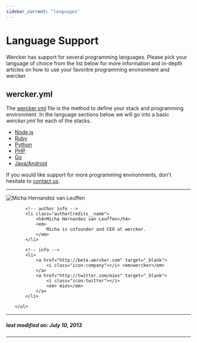 ```yaml
---
sidebar_current: "languages"
---
```


# Language Support

Wercker has support for several programming languages. Please pick your
language of choice from the list below for more information and in-depth
articles on how to use your favoritre programming environment and
wercker.

## wercker.yml

The [wercker.yml](/articles/werckeryml) file is the method to define your stack and
programming environment. In the language sections below we will go into
a basic *wercker.yml* for each of the stacks.


* [Node.js](/articles/languages/nodejs.html)
* [Ruby](/articles/languages/ruby.html)
* [Python](/articles/languages/python.html)
* [PHP](/articles/languages/php.html)
* [Go](/articles/languages/go.html)
* [Java/Android](/articles/languages/android.html)

If you would like support for more programming environments, don't hesitate to [contact us](mailto:pleasemailus@wercker.com).

-------

<div class="authorCredits">
    <span class="profile-picture">
        <img src="https://secure.gravatar.com/avatar/d4b19718f9748779d7cf18c6303dc17f?d=identicon&s=192" alt="Micha Hernandez van Leuffen"/>
    </span>
    <ul class="authorCredits">

        <!-- author info -->
        <li class="authorCredits__name">
            <h4>Micha Hernandez van Leuffen</h4>
            <em>
                Micha is cofounder and CEO at wercker.
            </em>
        </li>

        <!-- info -->
        <li>
            <a href="http://beta.wercker.com" target="_blank">
                <i class="icon-company"></i> <em>wercker</em>
            </a>
            <a href="http://twitter.com/mies" target="_blank">
                <i class="icon-twitter"></i>
                <em> mies</em>
            </a>
        </li>

    </ul>
</div>

-------
##### last modified on: July 10, 2013
-------
